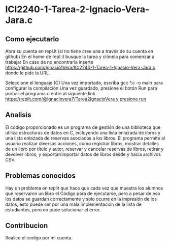# ICI2240-1-Tarea-2-Ignacio-Vera-Jara.c

## Como ejecutarlo
Abra su cuenta en repl.it (si no tiene cree una a través de su cuenta en github)
En el home de repl.it busque la tarea y clónela para comenzar a trabajar
En caso de no encontrarla inserte https://github.com/Ignacio1Vera/ICI2240-1-Tarea-1-Ignacio-Vera-Jara.c donde le pide la URL.

Seleccione el lenguaje (C) Una vez importado, escriba gcc *.c -o main para configurar la compilación Una vez guardado, presione el botón Run para probar el programa o entre al siguiente link [https://replit.com/@ignaciovera7/Tarea2IgnacioVera y presione run](https://replit.com/@ignaciovera7/ICI2240-1-Tarea-2-Ignacio-Vera-Jarac)

## Analisis


El código proporcionado es un programa de gestión de una biblioteca que utiliza estructuras de datos en C, incluyendo una lista enlazada de libros y una lista enlazada de reservas asociadas a los libros. El programa permite al usuario realizar diversas acciones, como registrar libros, mostrar detalles de un libro por título y autor, reservar y cancelar reservas de libros, retirar y devolver libros, y exportar/importar datos de libros desde y hacia archivos CSV.

## Problemas conocidos

Hay un problema en replit que hace que cada vez que muestra los alumnos que reservaron un libro el Código para de ejecutarse, pero a pesar de eso los datos se guardan correctamente y solo ocurre en la impresión de los datos, esto puede ser por una mala implementación de la lista de estudiantes, pero no pude solucionar el error.



## Contribucion
Realice el codigo por mi cuenta.
